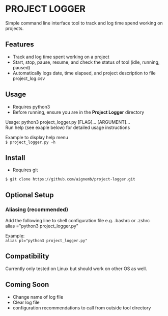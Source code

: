 # PROJECT LOGGER

Simple command line interface tool to track and log time spend working on projects.  

## Features
- Track and log time spent working on a project
- Start, stop, pause, resume, and check the status of tool (idle, running, paused)
- Automatically logs date, time elapsed, and project description to file project_log.csv

## Usage
- Requires python3
- Before running, ensure you are in the **Project Logger** directory

Usage: python3 project_logger.py [FLAG]... [ARGUMENT]...  
Run help (see exaple below) for detailed usage instructions  

Example to display help menu  
`$ project_logger.py -h`  

## Install
- Requires git

`$ git clone https://github.com/aignemb/project-logger.git`

## Optional Setup
### Aliasing (recommended)
Add the following line to shell configuration file e.g. .bashrc or .zshrc  
alias <alias>="python3 project_logger.py"  

Example:  
`alias pl="python3 project_logger.py"`  

## Compatibility
Currently only tested on Linux but should work on other OS as well.  

## Coming Soon
- Change name of log file
- Clear log file
- configuration recommendations to call from outside tool directory

